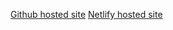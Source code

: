 [Github hosted site](https://thivyanth.github.io)
[Netlify hosted site](https://thivyanth.netlify.app)
